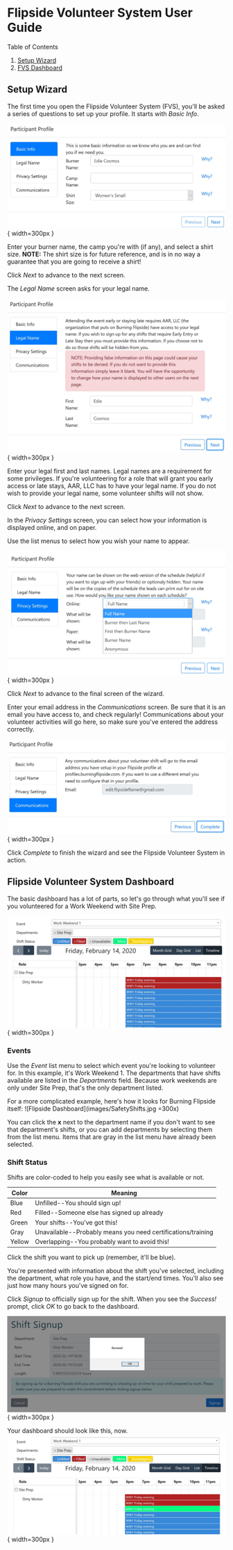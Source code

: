 # Flipside Volunteer System User Guide

Table of Contents

1. [Setup Wizard](#setup-wizard)
2. [FVS Dashboard](#flipside-volunteer-system-dashboard)

## Setup Wizard
The first time you open the Flipside Volunteer System (FVS), you'll be asked a series of questions to set up your profile. It starts with _Basic Info_.

![Wizard Basic](images/FlipsideVolunteerWizardBasic.jpg){ width=300px }

Enter your burner name, the camp you're with (if any), and select a shirt size. 
**NOTE:** The shirt size is for future reference, and is in no way a guarantee that you are going to receive a shirt!

Click _Next_ to advance to the next screen.

The _Legal Name_ screen asks for your legal name. 

![Wizard Legal](images/FlipsideVolunteerWizardLegal.jpg){ width=300px }

Enter your legal first and last names. Legal names are a requirement for some privileges. If you're volunteering for a role that will grant you early access or late stays, AAR, LLC has to have your legal name. If you do not wish to provide your legal name, some volunteer shifts will not show. 

Click _Next_ to advance to the next screen.

In the _Privacy Settings_ screen, you can select how your information is displayed online, and on paper. 

Use the list menus to select how you wish your name to appear. 

![Wizard Privacy](images/FlipsideVolunteerWizardPrivacy.jpg){ width=300px }

Click _Next_ to advance to the final screen of the wizard.

Enter your email address in the _Communications_ screen. Be sure that it is an email you have access to, and check regularly! Communications about your volunteer activities will go here, so make sure you've entered the address correctly.

![Wizard Communications](images/FlipsideVolunteerWizardComms.jpg){ width=300px }

Click _Complete_ to finish the wizard and see the Flipside Volunteer System in action.

## Flipside Volunteer System Dashboard
The basic dashboard has a lot of parts, so let's go through what you'll see if you volunteered for a Work Weekend with Site Prep.

![Basic Dashboard](images/BasicDashboard.jpg){ width=300px }

### Events
Use the _Event_ list menu to select which event you're looking to volunteer for. In this example, it's Work Weekend 1.
The departments that have shifts available are listed in the _Departments_ field. Because work weekends are only under Site Prep, that's the only department listed. 

For a more complicated example, here's how it looks for Burning Flipside itself:
![Flipside Dashboard](images/SafetyShifts.jpg =300x)

You can click the **x** next to the department name if you don't want to see that department's shifts, or you can add departments by selecting them from the list menu. Items that are gray in the list menu have already been selected. 

### Shift Status
Shifts are color-coded to help you easily see what is available or not. 

|Color| Meaning|
|-----|--------|
| Blue|Unfilled--You should sign up!|
| Red|Filled--Someone else has signed up already|
| Green|Your shifts--You've got this!|
|Gray|Unavailable--Probably means you need certifications/training|
|Yellow| Overlapping--You probably want to avoid this!|

Click the shift you want to pick up (remember, it'll be blue). 

You're presented with information about the shift you've selected, including the department, what role you have, and the start/end times. You'll also see just how many hours you've signed on for.

Click _Signup_ to officially sign up for the shift. When you see the _Success!_ prompt, click _OK_ to go back to the dashboard.

![Shift Selection](images/Success.jpg){ width=300px }

Your dashboard should look like this, now.
![My Shift Selection](images/Mine.jpg){ width=300px }

